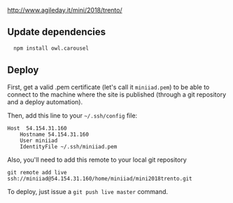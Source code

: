 http://www.agileday.it/mini/2018/trento/

## Update dependencies

```sh
  npm install owl.carousel
```

## Deploy
First, get a valid .pem certificate (let's call it `miniiad.pem`) to be able to connect to the machine where the site is published (through a git repository and a deploy automation).

Then, add this line to your `~/.ssh/config` file:

```
Host  54.154.31.160
    Hostname 54.154.31.160
    User miniiad
    IdentityFile ~/.ssh/miniiad.pem
```

Also, you'll need to add this remote to your local git repository

```ssh
git remote add live ssh://miniiad@54.154.31.160/home/miniiad/mini2018trento.git

```

To deploy, just issue a `git push live master` command.
